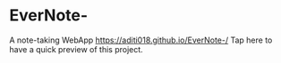 # EverNote-
A note-taking WebApp
 https://aditi018.github.io/EverNote-/ Tap here to have a quick preview of this project.
